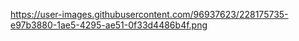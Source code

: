 https://user-images.githubusercontent.com/96937623/228175735-e97b3880-1ae5-4295-ae51-0f33d4486b4f.png